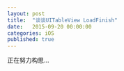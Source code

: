 ```yaml
---
layout: post
title:  "谈谈UITableView LoadFinish"
date:   2015-09-20 00:00:00
categories: iOS
published: true
---
```


正在努力构思...